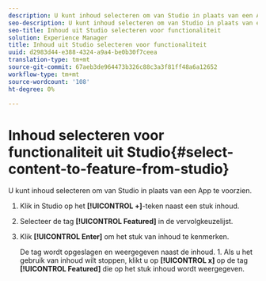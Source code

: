 ```yaml
---
description: U kunt inhoud selecteren om van Studio in plaats van een App te voorzien.
seo-description: U kunt inhoud selecteren om van Studio in plaats van een App te voorzien.
seo-title: Inhoud uit Studio selecteren voor functionaliteit
solution: Experience Manager
title: Inhoud uit Studio selecteren voor functionaliteit
uuid: d2983d44-e388-4324-a9a4-be0b30f7ceea
translation-type: tm+mt
source-git-commit: 67aeb3de964473b326c88c3a3f81ff48a6a12652
workflow-type: tm+mt
source-wordcount: '108'
ht-degree: 0%

---
```



# Inhoud selecteren voor functionaliteit uit Studio{#select-content-to-feature-from-studio}

U kunt inhoud selecteren om van Studio in plaats van een App te voorzien.

1. Klik in Studio op het **[!UICONTROL +]**-teken naast een stuk inhoud.
1. Selecteer de tag **[!UICONTROL Featured]** in de vervolgkeuzelijst.
1. Klik **[!UICONTROL Enter]** om het stuk van inhoud te kenmerken.

   De tag wordt opgeslagen en weergegeven naast de inhoud. 1. Als u het gebruik van inhoud wilt stoppen, klikt u op **[!UICONTROL x]** op de tag **[!UICONTROL Featured]** die op het stuk inhoud wordt weergegeven.
